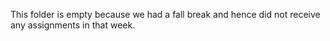 This folder is empty because we had a fall break and hence did not receive any assignments in that week.
